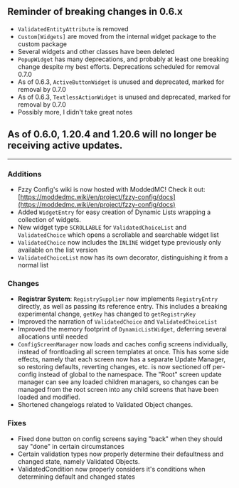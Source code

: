 ## Reminder of breaking changes in 0.6.x
* `ValidatedEntityAttribute` is removed
* `Custom[Widgets]` are moved from the internal widget package to the custom package
* Several widgets and other classes have been deleted
* `PopupWidget` has many deprecations, and probably at least one breaking change despite my best efforts. Deprecations scheduled for removal 0.7.0
* As of 0.6.3, `ActiveButtonWidget` is unused and deprecated, marked for removal by 0.7.0
* As of 0.6.3, `TextlessActionWidget` is unused and deprecated, marked for removal by 0.7.0
* Possibly more, I didn't take great notes

## As of 0.6.0, 1.20.4 and 1.20.6 will no longer be receiving active updates.

-------------------------------------

### Additions
* Fzzy Config's wiki is now hosted with ModdedMC! Check it out: [https://moddedmc.wiki/en/project/fzzy-config/docs](https://moddedmc.wiki/en/project/fzzy-config/docs)
* Added `WidgetEntry` for easy creation of Dynamic Lists wrapping a collection of widgets.
* New widget type `SCROLLABLE` for `ValidatedChoiceList` and `ValidatedChoice` which opens a scrollable and searchable widget list
* `ValidatedChoice` now includes the `INLINE` widget type previously only available on the list version
* `ValidatedChoiceList` now has its own decorator, distinguishing it from a normal list 

### Changes
* __Registrar System__: `RegistrySupplier` now implements `RegistryEntry` directly, as well as passing its reference entry. This includes a breaking experimental change, `getKey` has changed to `getRegistryKey`
* Improved the narration of `ValidatedChoice` and `ValidatedChoiceList`
* Improved the memory footprint of `DynamicListWidget`, deferring several allocations until needed
* `ConfigScreenManager` now loads and caches config screens individually, instead of frontloading all screen templates at once. This has some side effects, namely that each screen now has a separate Update Manager, so restoring defaults, reverting changes, etc. is now sectioned off per-config instead of global to the namespace. The "Root" screen update manager can see any loaded children managers, so changes can be managed from the root screen into any child screens that have been loaded and modified.
* Shortened changelogs related to Validated Object changes.

### Fixes
* Fixed done button on config screens saying "back" when they should say "done" in certain circumstances
* Certain validation types now properly determine their defaultness and changed state, namely Validated Objects.
* ValidatedCondition now properly considers it's conditions when determining default and changed states